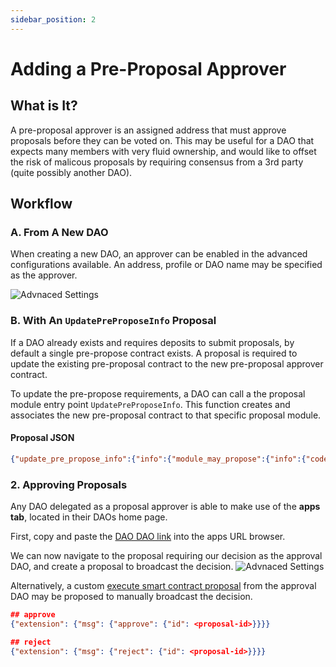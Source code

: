 ```yaml
---
sidebar_position: 2
---
```


# Adding a Pre-Proposal Approver

## What is It?
A pre-proposal approver is an assigned address that must approve proposals before they can be voted on. This may be useful for a DAO that expects many members with very fluid ownership, and would like to offset the risk of malicous proposals by requiring consensus from a 3rd party (quite possibly another DAO).

## Workflow

### A. From A New DAO
When creating a new DAO, an approver can be enabled in the advanced configurations available. An address, profile or DAO name may be specified as the approver. 

![Advnaced Settings](/img/quickstart/create-dao-advanced-approval.png)
<!-- :::warning
Improperly configuring the approver may result in a DAO being unable to recieve proposals.
::: -->

### B. With An `UpdatePreProposeInfo` Proposal
If a DAO already exists and requires deposits to submit proposals, by default a single pre-propose contract exists. A proposal is required to update the existing pre-proposal contract to the new pre-proposal approver contract. 

To update the pre-propose requirements, a DAO can call a the proposal module entry point `UpdatePreProposeInfo`. This function creates and associates the new pre-proposal contract to that specific proposal module. 

#### Proposal JSON
```json
{"update_pre_propose_info":{"info":{"module_may_propose":{"info":{"code_id" 420, "msg": "<base64-msg-for-encoding>","admin": "<you-dao-here>","funds":[], "label":"<your-dao-pre-proposal-approver-single>"}}}}}
```

### 2. Approving Proposals
Any DAO delegated as a proposal approver is able to make use of the **apps tab**, located in their DAOs home page. 

First, copy and paste the [DAO DAO link](https://daodao.zone) into the apps URL browser. 


We can now navigate to the proposal requiring our decision as the approval DAO, and create a proposal to broadcast the decision.
![Advnaced Settings](/img/quickstart/proposal-approver.png)

Alternatively, a custom [execute smart contract proposal](../dao-governance/actions/cosmwasm) from the approval DAO may be proposed to manually broadcast the decision.
```json
## approve 
{"extension": {"msg": {"approve": {"id": <proposal-id>}}}}

## reject
{"extension": {"msg": {"reject": {"id": <proposal-id>}}}}
```